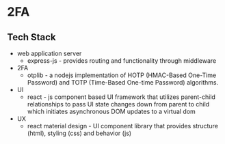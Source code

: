 # 2FA
## Tech Stack
* web application server
  * express-js - provides routing and functionality through middleware
* 2FA
  * otplib -  a nodejs implementation of HOTP (HMAC-Based One-Time Password) and TOTP (Time-Based One-time Password) algorithms.
* UI
  * react - js component based UI framework that utilizes parent-child relationships to pass UI state changes down from parent to child which initiates asynchronous DOM updates to a virtual dom
* UX
  * react material design - UI component library that provides structure (html), styling (css) and behavior (js)
